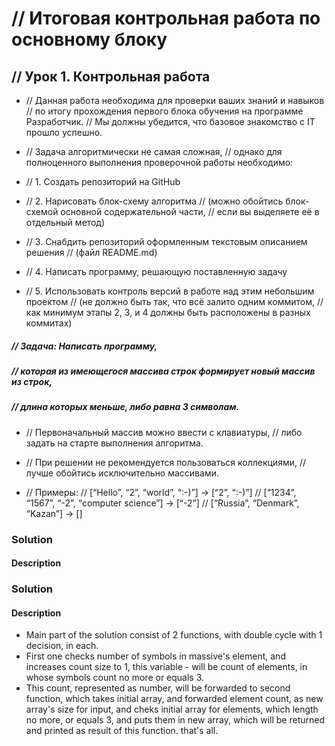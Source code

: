 



# // Итоговая контрольная работа по основному блоку
## // Урок 1. Контрольная работа
* // Данная работа необходима для проверки ваших знаний и навыков 
// по итогу прохождения первого блока обучения на программе Разработчик. 
// Мы должны убедится, что базовое знакомство с IT прошло успешно.

* // Задача алгоритмически не самая сложная, 
// однако для полноценного выполнения проверочной работы необходимо:

* // 1. Создать репозиторий на GitHub
* // 2. Нарисовать блок-схему алгоритма 
// (можно обойтись блок-схемой основной содержательной части, 
// если вы выделяете её в отдельный метод)
* // 3. Снабдить репозиторий оформленным текстовым описанием решения 
// (файл README.md)
* // 4. Написать программу, решающую поставленную задачу
* // 5. Использовать контроль версий в работе над этим небольшим проектом 
// (не должно быть так, что всё залито одним коммитом, 
// как минимум этапы 2, 3, и 4 должны быть расположены в разных коммитах)

#####  // Задача: Написать программу, 
##### // которая из имеющегося массива строк формирует новый массив из строк, 

##### // длина которых меньше, либо равна 3 символам. 

* // Первоначальный массив можно ввести с клавиатуры, 
// либо задать на старте выполнения алгоритма. 
* // При решении не рекомендуется пользоваться коллекциями, 
// лучше обойтись исключительно массивами.


* // Примеры:
// [“Hello”, “2”, “world”, “:-)”] → [“2”, “:-)”]
// [“1234”, “1567”, “-2”, “computer science”] → [“-2”]
// [“Russia”, “Denmark”, “Kazan”] → []

### Solution
#### Description

### Solution
#### Description
* Main part of the solution consist of 2 functions, with double cycle with 1 decision, in each. 
* First one checks number of symbols in massive's element, and increases count size to 1, this variable -  will be count of elements, in whose symbols count no more or equals 3.
* This count, represented as number, will be forwarded to second function, which takes initial array, and forwarded element count, as new array's size for input, and cheks initial array for elements, which length no more, or equals 3, and puts them in new array, which will be returned and printed as result of this function.
that's all.
